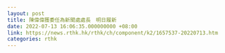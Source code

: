 ```yaml
---
layout: post
title: 陳偉偉獲委任為新聞處處長　明日履新
date: 2022-07-13 16:06:35.000000000 +08:00
link: https://news.rthk.hk/rthk/ch/component/k2/1657537-20220713.htm
categories: rthk
---
```



